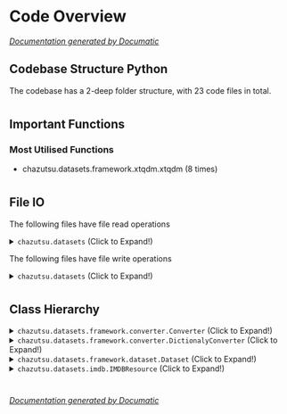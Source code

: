 # Code Overview

[_Documentation generated by Documatic_](https://www.documatic.com)

<!---Documatic-section-Codebase Structure Python-start--->
## Codebase Structure Python

The codebase has a 2-deep folder structure,
                with 23 code files in total.

# #
<!---Documatic-section-Codebase Structure Python-end--->

<!---Documatic-section-Important Functions-start--->
## Important Functions

<!---Documatic-block-important_funcs-start--->
<!---Documatic-block-most_used_funcs-start--->
### Most Utilised Functions

* chazutsu.datasets.framework.xtqdm.xtqdm (8 times)
<!---Documatic-block-most_used_funcs-end--->
<!---Documatic-block-important_funcs-end--->

# #
<!---Documatic-section-Important Functions-end--->

<!---Documatic-section-File IO-start--->
## File IO

<!---Documatic-block-file_io-start--->
The following files have file read operations

<!---Documatic-block-chazutsu.datasets-start--->
<details>
	<summary><code>chazutsu.datasets</code> (Click to Expand!)</summary>

* chazutsu.datasets.customer_review
* chazutsu.datasets.duc2003
* chazutsu.datasets.duc2004
* chazutsu.datasets.framework.dataset
* chazutsu.datasets.framework.resource
* chazutsu.datasets.framework.vocabulary
* chazutsu.datasets.gigaword
* chazutsu.datasets.imdb
* chazutsu.datasets.movie_review
* chazutsu.datasets.multi_nli
* chazutsu.datasets.news_group20
* chazutsu.datasets.reuters_news
* chazutsu.datasets.squad
* chazutsu.datasets.text8
</details>
<!---Documatic-block-chazutsu.datasets-end--->

The following files have file write operations

<!---Documatic-block-chazutsu.datasets-start--->
<details>
	<summary><code>chazutsu.datasets</code> (Click to Expand!)</summary>

* chazutsu.datasets.duc2003
* chazutsu.datasets.duc2004
* chazutsu.datasets.framework.dataset
* chazutsu.datasets.framework.vocabulary
* chazutsu.datasets.gigaword
* chazutsu.datasets.movie_review
* chazutsu.datasets.reuters_news
</details>
<!---Documatic-block-chazutsu.datasets-end--->
<!---Documatic-block-file_io-end--->

# #
<!---Documatic-section-File IO-end--->

<!---Documatic-section-Class Hierarchy-start--->
## Class Hierarchy

<!---Documatic-block-chazutsu.datasets.framework.converter.Converter-start--->
<details>
	<summary><code>chazutsu.datasets.framework.converter.Converter</code> (Click to Expand!)</summary>

* chazutsu.datasets.framework.converter.DictionalyConverter
</details>
<!---Documatic-block-chazutsu.datasets.framework.converter.Converter-end--->

<!---Documatic-block-chazutsu.datasets.framework.converter.DictionalyConverter-start--->
<details>
	<summary><code>chazutsu.datasets.framework.converter.DictionalyConverter</code> (Click to Expand!)</summary>

* chazutsu.datasets.framework.converter.OneHotConverter
</details>
<!---Documatic-block-chazutsu.datasets.framework.converter.DictionalyConverter-end--->

<!---Documatic-block-chazutsu.datasets.framework.dataset.Dataset-start--->
<details>
	<summary><code>chazutsu.datasets.framework.dataset.Dataset</code> (Click to Expand!)</summary>

* chazutsu.datasets.gigaword.Gigaword
* chazutsu.datasets.imdb.IMDB
* chazutsu.datasets.movie_review.MovieReview
* chazutsu.datasets.news_group20.NewsGroup20
* chazutsu.datasets.ptb.PTB
* chazutsu.datasets.reuters_news.ReutersNews
* chazutsu.datasets.wikitext103.WikiText103
</details>
<!---Documatic-block-chazutsu.datasets.framework.dataset.Dataset-end--->

<!---Documatic-block-chazutsu.datasets.imdb.IMDBResource-start--->
<details>
	<summary><code>chazutsu.datasets.imdb.IMDBResource</code> (Click to Expand!)</summary>

* chazutsu.datasets.imdb.IMDBResource
* chazutsu.datasets.multi_nli.NLIResource
* chazutsu.datasets.reuters_news.ReutersNewsResource
</details>
<!---Documatic-block-chazutsu.datasets.imdb.IMDBResource-end--->

# #
<!---Documatic-section-Class Hierarchy-end--->

[_Documentation generated by Documatic_](https://www.documatic.com)
